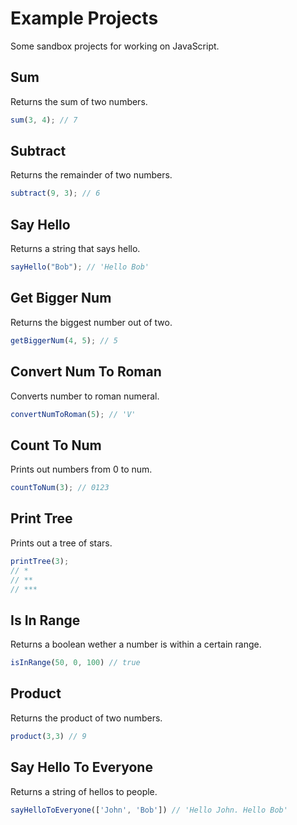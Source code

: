 # Example Projects

Some sandbox projects for working on JavaScript.

## Sum

Returns the sum of two numbers.

```js
sum(3, 4); // 7
```

## Subtract

Returns the remainder of two numbers.

```js
subtract(9, 3); // 6
```

## Say Hello

Returns a string that says hello.

```js
sayHello("Bob"); // 'Hello Bob'
```

## Get Bigger Num

Returns the biggest number out of two.

```js
getBiggerNum(4, 5); // 5
```

## Convert Num To Roman

Converts number to roman numeral.

```js
convertNumToRoman(5); // 'V'
```

## Count To Num

Prints out numbers from 0 to num.

```js
countToNum(3); // 0123
```

## Print Tree

Prints out a tree of stars.

```js
printTree(3);
// *
// **
// ***
```

## Is In Range

Returns a boolean wether a number is within a certain range.

```js
isInRange(50, 0, 100) // true
```

## Product 

Returns the product of two numbers.

```js
product(3,3) // 9
```

## Say Hello To Everyone

Returns a string of hellos to people.

```js
sayHelloToEveryone(['John', 'Bob']) // 'Hello John. Hello Bob'
```